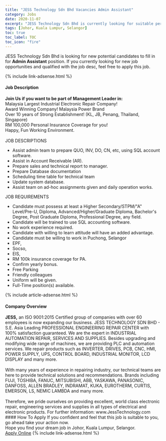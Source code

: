 ```yaml
---
title: "JESS Technology Sdn Bhd Vacancies Admin Assistant" 
category: Jobs 
date: 2020-11-07 
excerpt: "JESS Technology Sdn Bhd is currently looking for suitable person to fill in the Admin Assistant which positioned at Johor, Kuala Lumpur, Selangor" 
tags: [Johor, Kuala Lumpur, Selangor] 
toc: true 
toc_label: TOC 
toc_icon: "fire" 
--- 
```


<p>JESS Technology Sdn Bhd is looking for new potential candidates to fill in for <b>Admin Assistant</b> position. If you currently looking for new job opportunities and qualified with the job desc, feel free to apply this job.
</p>{% include link-adsense.html %} 
<div><div><div><h4>Job Description</h4></div></div><div><div><span><div><div><div><strong>Join Us if you want to be part of Management Leader in:</strong></div><div>Malaysia Largest Industrial Electronic Repair Company!<br>Award Winning Company! Malaysia Power Brand<br>Over 10 years of Strong Establishment! (KL, JB, Penang, Thailand, Singapore)<br>RM 100,000 Personal Insurance Coverage for you!<br>Happy, Fun Working Environment.</div><div>&#8203;</div></div><div>JOB DESCRIPTIONS</div><ul><li>Assist admin team to prepare QUO, INV, DO, CN, etc, using SQL account software.&#160;</li><li>Assist in Account Receivable (AR).&#160;</li><li>Prepare sales and technical report to manager.&#160;</li><li>Prepare Database documentation</li><li>Scheduling time table for technical team</li><li>Update system database.&#160;</li><li>Assist team on ad-hoc assignments given and daily operation works.&#160;</li></ul><div>JOB REQUIREMENTS</div><ul><li>Candidate must possess at least a Higher Secondary/STPM/"A" Level/Pre-U, Diploma, Advanced/Higher/Graduate Diploma, Bachelor's Degree, Post Graduate Diploma, Professional Degree, any field.</li><li>Candidate will be trained to use SQL accounting software.&#160;</li><li>No work experience required.</li><li>Candidate with willing to learn attitude will have an added advantage.&#160;</li><li>Candidate must be willing to work in Puchong, Selangor</li><li>EPF,&#160;</li><li>Socso,&#160;</li><li>EIS,&#160;</li><li>RM 100k insurance coverage for PA.&#160;</li><li>Confirm yearly bonus.&#160;</li><li>Free Parking</li><li>Friendly colleagues</li><li>Uniform will be given.</li><li>Full-Time position(s) available.</li></ul></div></span></div></div></div> 
{% include article-adsense.html %} 
<div><div><div><h4>Company Overview</h4></div></div><div><div><span><div><div>
<div>
<strong>JESS,</strong>&#160;an ISO 9001:2015 Certified group of companies with over 60 employees is now expanding our business. JESS TECHNOLOGY SDN BHD - S.E. Asia Leading PROFESSIONAL ENGINEERING REPAIR CENTER with 100% satisfaction guaranteed. We are the expert in INDUSTRIAL AUTOMATION REPAIR, SERVICES AND SUPPLIES. Besides upgrading and modifying wide range of machines, we are providing PLC and automation services. We repair products such as INVERTER, DRIVES, PCB, CNC, HMI, POWER SUPPLY, UPS, CONTROL BOARD, INDUSTRIAL MONITOR, LCD DISPLAY and many more.<br>
<br>
		With many years of experience in repairing industry, our technical teams are here to provide technical solutions and recommendations. Brands including FUJI, TOSHIBA, FANUC, MITSUBISHI, ABB, YASKAWA, PANASONIC, DANFOSS, ALLEN BRADLEY, INDRAMAT, KUKA, EUROTHERM, CURTIS, EMERSON, LS, NEMIC LAMBDA and many more.</div>
<div>
<br>
		Therefore, we pride ourselves on providing excellent, world class electronic repair, engineering services and supplies in all types of electrical and electronic products. For further information:&#160;www.JessTechnology.com</div>
</div></div></span></div></div></div> 
#### How To Apply 
If you confident and feel that this job is suitable to you, go ahead take your action now. <br/> 
Hope you find your dream job in Johor, Kuala Lumpur, Selangor. <br/> 
<a href="https://www.jobstreet.com.my/en/job/admin-assistant-4419562?jobId=jobstreet-my-job-4419562&sectionRank=1&token=0~02ac2a82-081c-4332-aadc-b19b9fad67d8&fr=SRP%20View%20In%20New%20Ta" class="btn btn--info" target="_blank" rel="nofollow noopenner">Apply Online</a> 
{% include link-adsense.html %} 